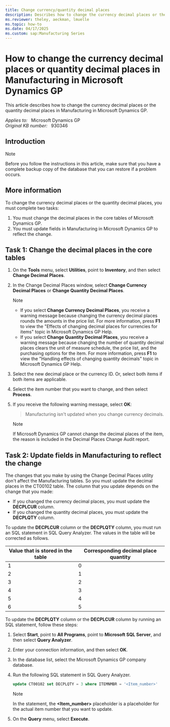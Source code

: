 ```yaml
---
title: Change currency/quantity decimal places
description: Describes how to change the currency decimal places or the quantity decimal places in Microsoft Dynamics GP.
ms.reviewer: theley, aeckman, lmuelle
ms.topic: how-to
ms.date: 04/17/2025
ms.custom: sap:Manufacturing Series
---
```

# How to change the currency decimal places or quantity decimal places in Manufacturing in Microsoft Dynamics GP

This article describes how to change the currency decimal places or the quantity decimal places in Manufacturing in Microsoft Dynamics GP.

_Applies to:_ &nbsp; Microsoft Dynamics GP  
_Original KB number:_ &nbsp; 930346

## Introduction

> [!NOTE]
> Before you follow the instructions in this article, make sure that you have a complete backup copy of the database that you can restore if a problem occurs.

## More information

To change the currency decimal places or the quantity decimal places, you must complete two tasks:

1. You must change the decimal places in the core tables of Microsoft Dynamics GP.
2. You must update fields in Manufacturing in Microsoft Dynamics GP to reflect the change.

## Task 1: Change the decimal places in the core tables

1. On the **Tools** menu, select **Utilities**, point to **Inventory**, and then select **Change Decimal Places**.
2. In the Change Decimal Places window, select **Change Currency Decimal Places** or **Change Quantity Decimal Places**.

    > [!NOTE]
    >
    > - If you select **Change Currency Decimal Places**, you receive a warning message because changing the currency decimal places rounds the amounts in the price list. For more information, press **F1** to view the "Effects of changing decimal places for currencies for items" topic in Microsoft Dynamics GP Help.
    > - If you select **Change Quantity Decimal Places**, you receive a warning message because changing the number of quantity decimal places clears the unit of measure schedule, the price list, and the purchasing options for the item. For more information, press **F1** to view the "Handling effects of changing quantity decimals" topic in Microsoft Dynamics GP Help.

3. Select the new decimal place or the currency ID. Or, select both items if both items are applicable.
4. Select the item number that you want to change, and then select **Process**.
5. If you receive the following warning message, select **OK**:  
    > Manufacturing isn't updated when you change currency decimals.

    > [!NOTE]
    > If Microsoft Dynamics GP cannot change the decimal places of the item, the reason is included in the Decimal Places Change Audit report.

## Task 2: Update fields in Manufacturing to reflect the change

The changes that you make by using the Change Decimal Places utility don't affect the Manufacturing tables. So you must update the decimal places in the CT00102 table. The column that you update depends on the change that you made:

- If you changed the currency decimal places, you must update the **DECPLCUR** column.
- If you changed the quantity decimal places, you must update the **DECPLQTY** column.

To update the **DECPLCUR** column or the **DECPLQTY** column, you must run an SQL statement in SQL Query Analyzer. The values in the table will be corrected as follows.

|Value that is stored in the table|Corresponding decimal place quantity|
|---|---|
|1|0|
|2|1|
|3|2|
|4|3|
|5|4|
|6|5|
  
To update the **DECPLQTY** column or the **DECPLCUR** column by running an SQL statement, follow these steps:

1. Select **Start**, point to **All Programs**, point to **Microsoft SQL Server**, and then select **Query Analyzer**.
2. Enter your connection information, and then select **OK**.
3. In the database list, select the Microsoft Dynamics GP company database.
4. Run the following SQL statement in SQL Query Analyzer.

    ```sql
    update CT00102 set DECPLQTY = 3 where ITEMNMBR = '<Item_number>'
    ```

    > [!NOTE]
    > In the statement, the **<Item_number>** placeholder is a placeholder for the actual item number that you want to update.

5. On the **Query** menu, select **Execute**.
